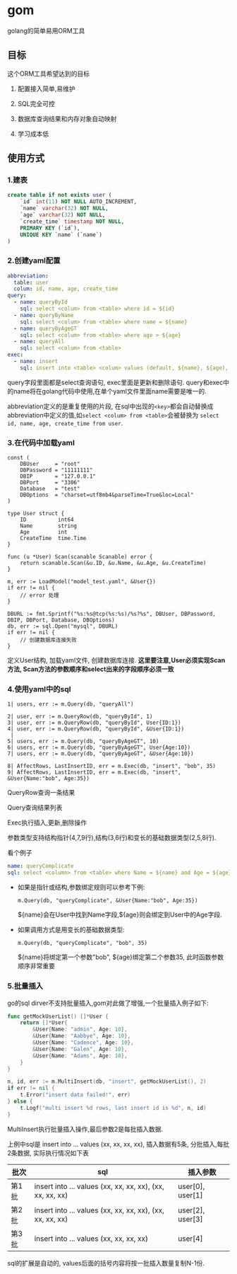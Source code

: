 # gom
golang的简单易用ORM工具

## 目标
这个ORM工具希望达到的目标

1. 配置接入简单,易维护

2. SQL完全可控

3. 数据库查询结果和内存对象自动映射

4. 学习成本低

## 使用方式
### 1.建表
```sql
create table if not exists user (
    `id` int(11) NOT NULL AUTO_INCREMENT,
    `name` varchar(32) NOT NULL,
    `age` varchar(32) NOT NULL,
    `create_time` timestamp NOT NULL,
    PRIMARY KEY (`id`),
    UNIQUE KEY `name` (`name`)
)
```

### 2.创建yaml配置
```yaml
abbreviation:
  table: user
  colum: id, name, age, create_time
query:
  - name: queryById
    sql: select <colum> from <table> where id = ${id}
  - name: queryByName
    sql: select <colum> from <table> where name = ${name}
  - name: queryByAgeGT
    sql: select <colum> from <table> where age > ${age}
  - name: queryAll
    sql: select <colum> from <table>
exec:
  - name: insert
    sql: insert into <table> <colum> values (default, ${name}, ${age), Now()})
```

query字段里面都是select查询语句, exec里面是更新和删除语句. query和exec中的name将在golang代码中使用,在单个yaml文件里面name需要是唯一的.

abbreviation定义的是重复使用的片段, 在sql中出现的`<key>`都会自动替换成abbreviation中定义的值,如`select <colum> from <table>`会被替换为 `select id, name, age, create_time from user`.

### 3.在代码中加载yaml
```golang
const (
	DBUser     = "root"
	DBPassword = "11111111"
	DBIP       = "127.0.0.1"
	DBPort     = "3306"
	Database   = "test"
	DBOptions  = "charset=utf8mb4&parseTime=True&loc=Local"
)

type User struct {
	ID          int64
	Name        string
	Age         int
	CreateTime  time.Time
}

func (u *User) Scan(scanable Scanable) error {
	return scanable.Scan(&u.ID, &u.Name, &u.Age, &u.CreateTime)
}

m, err := LoadModel("model_test.yaml", &User{})
if err != nil {
    // error 处理
}

DBURL := fmt.Sprintf("%s:%s@tcp(%s:%s)/%s?%s", DBUser, DBPassword, DBIP, DBPort, Database, DBOptions)
db, err := sql.Open("mysql", DBURL)
if err != nil {
    // 创建数据库连接失败
}
```
定义User结构, 加载yaml文件, 创建数据库连接.
**这里要注意,User必须实现Scan方法, Scan方法的参数顺序和select出来的字段顺序必须一致**

### 4.使用yaml中的sql
```golang
1| users, err := m.Query(db, "queryAll")  
 
2| user, err := m.QueryRow(db, "queryById", 1)
3| user, err := m.QueryRow(db, "queryById", User{ID:1})
4| user, err := m.QueryRow(db, "queryById", &User{ID:1})
 |
5| users, err := m.Query(db, "queryByAgeGT", 10)
6| users, err := m.Query(db, "queryByAgeGT", User{Age:10})
7| users, err := m.Query(db, "queryByAgeGT", &User{Age:10})
 
8| AffectRows, LastInsertID, err = m.Exec(db, "insert", "bob", 35)
9| AffectRows, LastInsertID, err = m.Exec(db, "insert", &User{Name:"bob", Age:35})
```
QueryRow查询一条结果

Query查询结果列表

Exec执行插入,更新,删除操作

参数类型支持结构指针(4,7,9行),结构(3,6行)和变长的基础数据类型(2,5,8行).

看个例子
```yaml
name: queryComplicate
sql: select <column> from <table> where Name = ${name} and Age = ${age}"
```
- 如果是指针或结构,参数绑定规则可以参考下例:
    
    ```m.Query(db, "queryComplicate", &User{Name:"bob", Age:35})```
    
    \${name}会在User中找到Name字段,\${age}则会绑定到User中的Age字段.

- 如果调用方式是用变长的基础数据类型:
    
    ```m.Query(db, "queryComplicate", "bob", 35)```
    
    \${name}将绑定第一个参数"bob", \${age}绑定第二个参数35, 此时函数参数顺序非常重要

### 5.批量插入
go的sql dirver不支持批量插入,gom对此做了增强,一个批量插入例子如下:
```go
func getMockUserList() []*User {
	return []*User{
        &User{Name: "admin", Age: 10},
        &User{Name: "Aabbye", Age: 10},
        &User{Name: "Cadence", Age: 10},
        &User{Name: "Galen", Age: 10},
        &User{Name: "Adams", Age: 10},
	}
}

n, id, err := m.MultiInsert(db, "insert", getMockUserList(), 2)
if err != nil {
    t.Error("insert data failed!", err)
} else {
    t.Logf("multi insert %d rows, last insert id is %d", n, id)
}
```
MultiInsert执行批量插入操作,最后参数2是每批插入数据.

上例中sql是 insert into ...  values (xx, xx, xx, xx), 插入数据有5条,
分批插入,每批2条数据, 实际执行情况如下表

|批次|sql|插入参数|
|---|----|---|
|第1批|insert into ...  values (xx, xx, xx, xx), (xx, xx, xx, xx)|user[0], user[1]|
|第2批|insert into ...  values (xx, xx, xx, xx), (xx, xx, xx, xx)|user[2], user[3]|
|第3批|insert into ...  values (xx, xx, xx, xx)|user[4]|

sql的扩展是自动的, values后面的括号内容将按一批插入数量复制N-1份.

